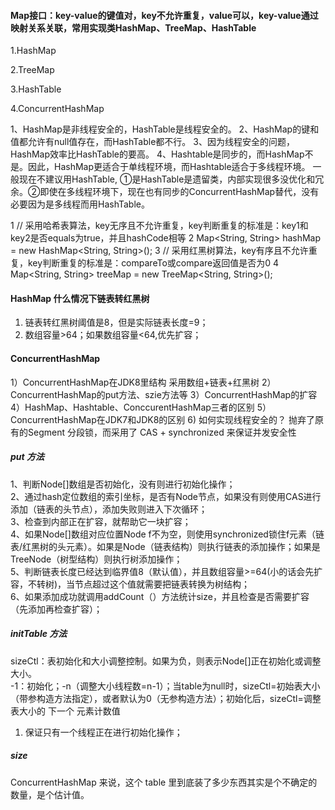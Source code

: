 #### Map接口：key-value的键值对，key不允许重复，value可以，key-value通过映射关系关联，常用实现类HashMap、TreeMap、HashTable
1.HashMap

2.TreeMap

3.HashTable

4.ConcurrentHashMap

1、HashMap是非线程安全的，HashTable是线程安全的。
2、HashMap的键和值都允许有null值存在，而HashTable都不行。
3、因为线程安全的问题，HashMap效率比HashTable的要高。
4、Hashtable是同步的，而HashMap不是。因此，HashMap更适合于单线程环境，而Hashtable适合于多线程环境。
    一般现在不建议用HashTable, ①是HashTable是遗留类，内部实现很多没优化和冗余。②即使在多线程环境下，现在也有同步的ConcurrentHashMap替代，没有必要因为是多线程而用HashTable。

1 // 采用哈希表算法，key无序且不允许重复，key判断重复的标准是：key1和key2是否equals为true，并且hashCode相等 
2 Map<String, String> hashMap = new HashMap<String, String>();
3 // 采用红黑树算法，key有序且不允许重复，key判断重复的标准是：compareTo或compare返回值是否为0
4 Map<String, String> treeMap = new TreeMap<String, String>();


####  HashMap 什么情况下链表转红黑树
1. 链表转红黑树阈值是8，但是实际链表长度=9；
2. 数组容量>64；如果数组容量<64,优先扩容；

#### ConcurrentHashMap

1）ConcurrentHashMap在JDK8里结构
    采用数组+链表+红黑树
2）ConcurrentHashMap的put方法、szie方法等
3）ConcurrentHashMap的扩容
4）HashMap、Hashtable、ConccurentHashMap三者的区别
5）ConcurrentHashMap在JDK7和JDK8的区别
6) 如何实现线程安全的？
   抛弃了原有的Segment 分段锁，而采用了 CAS + synchronized 来保证并发安全性

##### put 方法 
1、判断Node[]数组是否初始化，没有则进行初始化操作；  
2、通过hash定位数组的索引坐标，是否有Node节点，如果没有则使用CAS进行添加（链表的头节点），添加失败则进入下次循环；  
3、检查到内部正在扩容，就帮助它一块扩容；  
4、如果Node[]数组对应位置Node f不为空，则使用synchronized锁住f元素（链表/红黑树的头元素）。如果是Node（链表结构）则执行链表的添加操作；如果是TreeNode（树型结构）则执行树添加操作；  
5、判断链表长度已经达到临界值8（默认值），并且数组容量>=64(小的话会先扩容，不转树)，当节点超过这个值就需要把链表转换为树结构；  
6、如果添加成功就调用addCount（）方法统计size，并且检查是否需要扩容（先添加再检查扩容）；  

##### initTable 方法 
sizeCtl：表初始化和大小调整控制。如果为负，则表示Node[]正在初始化或调整大小。  
-1：初始化；-n（调整大小线程数=n-1）；当table为null时，sizeCtl=初始表大小（带参构造方法指定），或者默认为0（无参构造方法）；初始化后，sizeCtl=调整表大小的 下一个 元素计数值
 1. 保证只有一个线程正在进行初始化操作；
 
##### size
 ConcurrentHashMap 来说，这个 table 里到底装了多少东西其实是个不确定的数量，是个估计值。 
 
